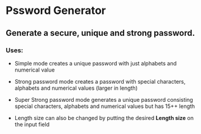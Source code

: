 # Pssword Generator

## Generate a secure, unique and strong password.

### Uses:
  - Simple mode creates a unique password with 
    just alphabets and numerical value 
  
  - Strong password mode creates a password with special 
    characters, alphabets and numerical values (larger 
    in length)
  
  - Super Strong password mode generates a unique password 
    consisting special characters, alphabets and numerical 
    values but has 15++ length
   
  - Length size can also be changed by putting the desired
    **Length size** on the input field
